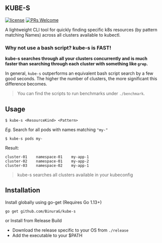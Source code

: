 KUBE-S
---

[![license](https://img.shields.io/github/license/DAVFoundation/captain-n3m0.svg?style=flat-square)](https://github.com/BinuraG/kube-s/blob/master/LICENSE)
[![PRs Welcome](https://img.shields.io/badge/PRs-welcome-brightgreen.svg?style=flat-square)](http://makeapullrequest.com)

A lightweight CLI tool for quickly finding specific k8s resources (by pattern matching Names) across all clusters available to kubectl.

### Why not use a bash script? kube-s is **FAST**!

**kube-s searches through all your clusters concurrently and is much faster than searching through each cluster with something like `grep`.**
 
In general, `kube-s` outperforms an equivalent bash script search by a few good seconds. The higher the number of clusters, the more significant this difference becomes.
 
> You can find the scripts to run benchmarks under `./benchmark`.

## Usage

`$ kube-s <ResourceKind> <Pattern>`

*Eg.* Search for all pods with names matching `"my-"`

`$ kube-s pods my-`

Result: 
```
cluster-01    namespace-01    my-app-1
cluster-02    namespace-01    my-app-2
cluster-03    namespace-02    my-app-1
```

> kube-s searches all clusters available in your kubeconfig

## Installation

Install globally using go-get (Requires Go 1.13+)

`go get github.com/BinuraG/kube-s`

or Install from Release Build
 - Download the release specific to your OS from `./release`
 - Add the executable to your $PATH

